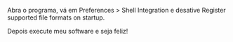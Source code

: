 Abra o programa, vá em Preferences > Shell Integration e desative Register supported file formats on startup.

Depois execute meu software e seja feliz!
